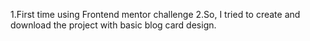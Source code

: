 1.First time using Frontend mentor challenge 
2.So, I tried to create and download the project with basic blog card design.
